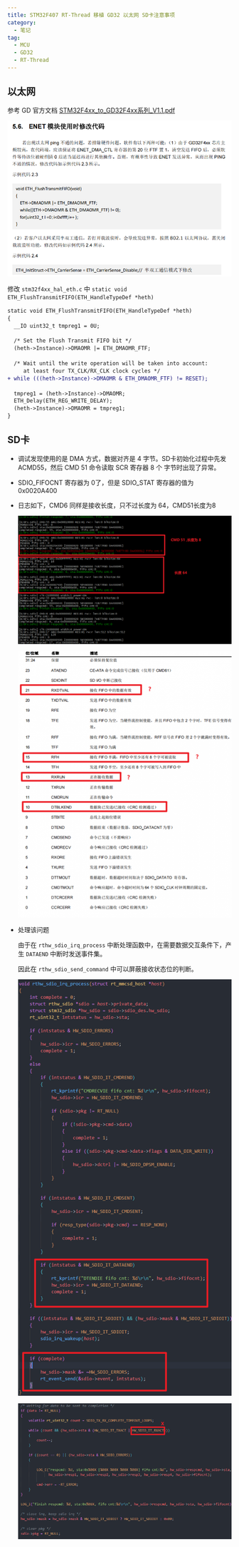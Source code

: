 ```yaml
---
title: STM32F407 RT-Thread 移植 GD32 以太网 SD卡注意事项
category:
  - 笔记
tag:
  - MCU
  - GD32
  - RT-Thread
---
```


## 以太网

参考 GD 官方文档 <a href="/MCU/GD32/STM32F4xx_to_GD32F4xx系列_V1.1.pdf" target="_blank">STM32F4xx_to_GD32F4xx系列_V1.1.pdf</a>

![ENET修改](/MCU/GD32/ENET修改.png)

修改 `stm32f4xx_hal_eth.c` 中 `static void ETH_FlushTransmitFIFO(ETH_HandleTypeDef *heth)`

```diff
static void ETH_FlushTransmitFIFO(ETH_HandleTypeDef *heth)
{
  __IO uint32_t tmpreg1 = 0U;

  /* Set the Flush Transmit FIFO bit */
  (heth->Instance)->DMAOMR |= ETH_DMAOMR_FTF;

  /* Wait until the write operation will be taken into account:
     at least four TX_CLK/RX_CLK clock cycles */
+ while (((heth->Instance)->DMAOMR & ETH_DMAOMR_FTF) != RESET);

  tmpreg1 = (heth->Instance)->DMAOMR;
  ETH_Delay(ETH_REG_WRITE_DELAY);
  (heth->Instance)->DMAOMR = tmpreg1;
}
```

## SD卡

- 调试发现使用的是 DMA 方式，数据对齐是 4 字节。SD卡初始化过程中先发 ACMD55，然后 CMD 51 命令读取 SCR 寄存器 8 个 字节时出现了异常。

- SDIO_FIFOCNT 寄存器为 0了，但是 SDIO_STAT 寄存器的值为 0x0020A400

- 日志如下，CMD6 同样是接收长度，只不过长度为 64，CMD51长度为8

  ![SD异常日志](/MCU/GD32/SD异常日志.png)

  ![SDIO状态寄存器](/MCU/GD32/SDIO状态寄存器.png)

- 处理该问题

  由于在 `rthw_sdio_irq_process` 中断处理函数中，在需要数据交互条件下，产生 `DATAEND` 中断时发送事件集。

  因此在 `rthw_sdio_send_command` 中可以屏蔽接收状态位的判断。

  ![sdio_irq](/MCU/GD32/sdio_irq.png)

  ![sdio_send_command](/MCU/GD32/sdio_send_command.png)
